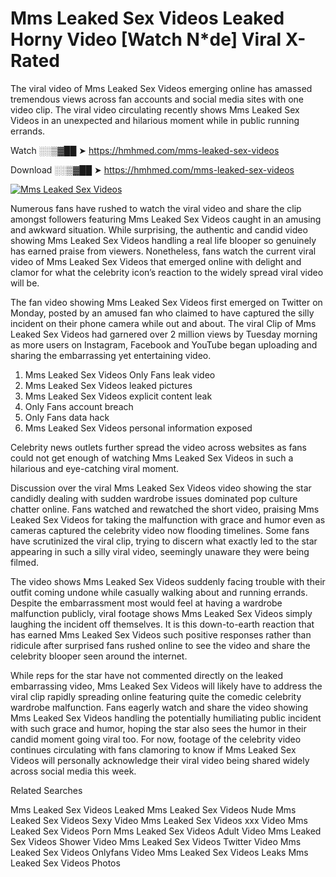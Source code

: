 ﻿# Mms Leaked Sex Videos Leaked Horny Video [Watch N*de] Viral X-Rated

The viral video of ﻿Mms Leaked Sex Videos emerging online has amassed tremendous views across fan accounts and social media sites with one video clip. The viral video circulating recently shows ﻿Mms Leaked Sex Videos in an unexpected and hilarious moment while in public running errands. 

Watch ░░▒▓██ ➤ https://hmhmed.com/mms-leaked-sex-videos

Download ░░▒▓██ ➤ https://hmhmed.com/mms-leaked-sex-videos

[![Mms Leaked Sex Videos](https://i.imgur.com/dJHk4Zq.gif)](https://hmhmed.com/mms-leaked-sex-videos)

Numerous fans have rushed to watch the viral video and share the clip amongst followers featuring ﻿Mms Leaked Sex Videos caught in an amusing and awkward situation. While surprising, the authentic and candid video showing ﻿Mms Leaked Sex Videos handling a real life blooper so genuinely has earned praise from viewers. Nonetheless, fans watch the current viral video of ﻿Mms Leaked Sex Videos that emerged online with delight and clamor for what the celebrity icon’s reaction to the widely spread viral video will be.

The fan video showing ﻿Mms Leaked Sex Videos first emerged on Twitter on Monday, posted by an amused fan who claimed to have captured the silly incident on their phone camera while out and about. The viral Clip of ﻿Mms Leaked Sex Videos had garnered over 2 million views by Tuesday morning as more users on Instagram, Facebook and YouTube began uploading and sharing the embarrassing yet entertaining video. 

1. ﻿Mms Leaked Sex Videos Only Fans leak video
2. ﻿Mms Leaked Sex Videos leaked pictures
3. ﻿Mms Leaked Sex Videos explicit content leak
4. Only Fans account breach
5. Only Fans data hack
6. ﻿Mms Leaked Sex Videos personal information exposed

Celebrity news outlets further spread the video across websites as fans could not get enough of watching ﻿Mms Leaked Sex Videos in such a hilarious and eye-catching viral moment. 

Discussion over the viral ﻿Mms Leaked Sex Videos video showing the star candidly dealing with sudden wardrobe issues dominated pop culture chatter online. Fans watched and rewatched the short video, praising ﻿Mms Leaked Sex Videos for taking the malfunction with grace and humor even as cameras captured the celebrity video now flooding timelines. Some fans have scrutinized the viral clip, trying to discern what exactly led to the star appearing in such a silly viral video, seemingly unaware they were being filmed.

The video shows ﻿Mms Leaked Sex Videos suddenly facing trouble with their outfit coming undone while casually walking about and running errands. Despite the embarrassment most would feel at having a wardrobe malfunction publicly, viral footage shows ﻿Mms Leaked Sex Videos simply laughing the incident off themselves. It is this down-to-earth reaction that has earned ﻿Mms Leaked Sex Videos such positive responses rather than ridicule after surprised fans rushed online to see the video and share the celebrity blooper seen around the internet.  

While reps for the star have not commented directly on the leaked embarrassing video, ﻿Mms Leaked Sex Videos will likely have to address the viral clip rapidly spreading online featuring quite the comedic celebrity wardrobe malfunction. Fans eagerly watch and share the video showing ﻿Mms Leaked Sex Videos handling the potentially humiliating public incident with such grace and humor, hoping the star also sees the humor in their candid moment going viral too. For now, footage of the celebrity video continues circulating with fans clamoring to know if ﻿Mms Leaked Sex Videos will personally acknowledge their viral video being shared widely across social media this week.

Related Searches

﻿Mms Leaked Sex Videos Leaked
﻿Mms Leaked Sex Videos Nude
﻿Mms Leaked Sex Videos Sexy Video
﻿Mms Leaked Sex Videos xxx Video
﻿Mms Leaked Sex Videos Porn
﻿Mms Leaked Sex Videos Adult Video
﻿Mms Leaked Sex Videos Shower Video
﻿Mms Leaked Sex Videos Twitter Video
﻿Mms Leaked Sex Videos Onlyfans Video
﻿Mms Leaked Sex Videos Leaks
﻿Mms Leaked Sex Videos Photos